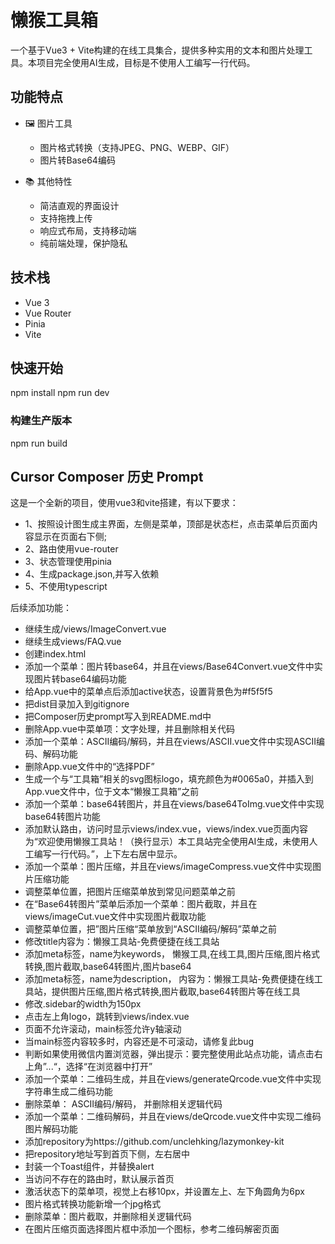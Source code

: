# 懒猴工具箱

一个基于Vue3 + Vite构建的在线工具集合，提供多种实用的文本和图片处理工具。本项目完全使用AI生成，目标是不使用人工编写一行代码。 

## 功能特点

- 🖼️ 图片工具
  - 图片格式转换（支持JPEG、PNG、WEBP、GIF）
  - 图片转Base64编码

- 📚 其他特性
  - 简洁直观的界面设计
  - 支持拖拽上传
  - 响应式布局，支持移动端
  - 纯前端处理，保护隐私

## 技术栈

- Vue 3
- Vue Router
- Pinia
- Vite

## 快速开始
npm install
npm run dev


### 构建生产版本
npm run build



## Cursor Composer 历史 Prompt

这是一个全新的项目，使用vue3和vite搭建，有以下要求：
- 1、按照设计图生成主界面，左侧是菜单，顶部是状态栏，点击菜单后页面内容显示在页面右下侧;
- 2、路由使用vue-router
- 3、状态管理使用pinia
- 4、生成package.json,并写入依赖
- 5、不使用typescript

后续添加功能：

- 继续生成/views/ImageConvert.vue
- 继续生成views/FAQ.vue
- 创建index.html
- 添加一个菜单：图片转base64，并且在views/Base64Convert.vue文件中实现图片转base64编码功能
- 给App.vue中的菜单点后添加active状态，设置背景色为#f5f5f5
- 把dist目录加入到gitignore
- 把Composer历史prompt写入到README.md中
- 删除App.vue中菜单项：文字处理，并且删除相关代码
- 添加一个菜单：ASCII编码/解码，并且在views/ASCII.vue文件中实现ASCII编码、解码功能
- 删除App.vue文件中的“选择PDF”
- 生成一个与“工具箱”相关的svg图标logo，填充颜色为#0065a0，并插入到App.vue文件中，位于文本“懒猴工具箱”之前
- 添加一个菜单：base64转图片，并且在views/base64ToImg.vue文件中实现base64转图片功能
- 添加默认路由，访问时显示views/index.vue，views/index.vue页面内容为“欢迎使用懒猴工具站！（换行显示）本工具站完全使用AI生成，未使用人工编写一行代码。”，上下左右居中显示。
- 添加一个菜单：图片压缩，并且在views/imageCompress.vue文件中实现图片压缩功能
- 调整菜单位置，把图片压缩菜单放到常见问题菜单之前
- 在“Base64转图片”菜单后添加一个菜单：图片截取，并且在views/imageCut.vue文件中实现图片截取功能
- 调整菜单位置，把”图片压缩“菜单放到“ASCII编码/解码”菜单之前
- 修改title内容为：懒猴工具站-免费便捷在线工具站
- 添加meta标签，name为keywords， 懒猴工具,在线工具,图片压缩,图片格式转换,图片截取,base64转图片,图片base64
- 添加meta标签，name为description， 内容为：懒猴工具站-免费便捷在线工具站，提供图片压缩,图片格式转换,图片截取,base64转图片等在线工具
- 修改.sidebar的width为150px
- 点击左上角logo，跳转到views/index.vue
- 页面不允许滚动，main标签允许y轴滚动
- 当main标签内容较多时，内容还是不可滚动，请修复此bug
- 判断如果使用微信内置浏览器，弹出提示：要完整使用此站点功能，请点击右上角”...“，选择“在浏览器中打开”
- 添加一个菜单：二维码生成，并且在views/generateQrcode.vue文件中实现字符串生成二维码功能
- 删除菜单： ASCII编码/解码， 并删除相关逻辑代码
- 添加一个菜单：二维码解码，并且在views/deQrcode.vue文件中实现二维码图片解码功能
- 添加repository为https://github.com/unclehking/lazymonkey-kit
- 把repository地址写到首页下侧，左右居中
- 封装一个Toast组件，并替换alert
- 当访问不存在的路由时，默认展示首页
- 激活状态下的菜单项，视觉上右移10px，并设置左上、左下角圆角为6px
- 图片格式转换功能新增一个jpg格式
- 删除菜单：图片截取，并删除相关逻辑代码
- 在图片压缩页面选择图片框中添加一个图标，参考二维码解密页面
